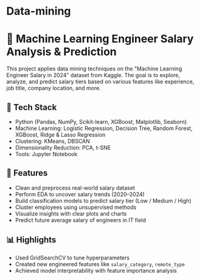 # Data-mining
# 💼 Machine Learning Engineer Salary Analysis & Prediction

This project applies data mining techniques on the "Machine Learning Engineer Salary in 2024" dataset from Kaggle. The goal is to explore, analyze, and predict salary tiers based on various features like experience, job title, company location, and more.

## 🧰 Tech Stack
- Python (Pandas, NumPy, Scikit-learn, XGBoost, Matplotlib, Seaborn)
- Machine Learning: Logistic Regression, Decision Tree, Random Forest, XGBoost, Ridge & Lasso Regression
- Clustering: KMeans, DBSCAN
- Dimensionality Reduction: PCA, t-SNE
- Tools: Jupyter Notebook

## 🚀 Features
- Clean and preprocess real-world salary dataset
- Perform EDA to uncover salary trends (2020–2024)
- Build classification models to predict salary tier (Low / Medium / High)
- Cluster employees using unsupervised methods
- Visualize insights with clear plots and charts
- Predict future average salary of engineers in IT field

## 📊 Highlights
- Used GridSearchCV to tune hyperparameters
- Created new engineered features like `salary_category`, `remote_type`
- Achieved model interpretability with feature importance analysis
